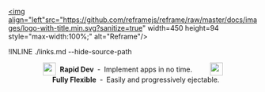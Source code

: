 <a href="https://github.com/reframejs/reframe"><img align="left"src="https://github.com/reframejs/reframe/raw/master/docs/images/logo-with-title.min.svg?sanitize=true" width=450 height=94 style="max-width:100%;" alt="Reframe"/></a>

!INLINE ./links.md --hide-source-path

<div><p align="center">
    <sub><sub><img src="https://github.com/reframejs/reframe/raw/docs/docs/images/thunderbolt.min.svg?sanitize=true" width="26" height="26"></sub></sub>&nbsp;&nbsp;<b>Rapid&nbsp;Dev</b>&nbsp;&nbsp;&#8209;&nbsp;&nbsp;Implement&nbsp;apps&nbsp;in&nbsp;no&nbsp;time.
    &nbsp; &nbsp; &nbsp; &nbsp;
    <sub><sub><img src="https://github.com/reframejs/reframe/raw/docs/docs/images/tornado.min.svg?sanitize=true" width="26" height="26"></sub></sub>&nbsp;&nbsp;&nbsp;<b>Fully&nbsp;Flexible</b>&nbsp;&nbsp;&#8209;&nbsp;&nbsp;Easily&nbsp;and&nbsp;progressively&nbsp;ejectable.
</p></div>

<br/>
